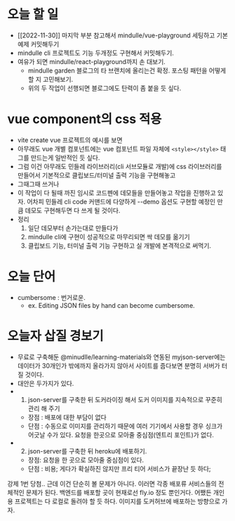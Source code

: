 # 오늘 할 일
- [[2022-11-30]] 마지막 부분 참고해서 mindulle/vue-playground 세팅하고 기본 예제 커밋해두기
- mindulle cli 프로젝트도 기능 두개정도 구현해서 커밋해두기.
- 여유가 되면 mindulle/react-playground까지 손 대보기.
	- mindulle garden 블로그의 타 브랜치에 올리는건 확정. 포스팅 패턴을 어떻게 할 지 고민해보기.
	- 위의 두 작업이 선행되면 블로그에도 탄력이 좀 붙을 듯 싶다.

# vue component의 css 적용
- vite create vue 프로젝트의 예시를 보면
- 아무래도 vue 개별 컴포넌트에는 vue 컴포넌트 파일 자체에 `<style></style>` 태그를 만드는게 일반적인 듯 싶다.
- 그럼 이건 아무래도 민들레 라이브러리(cli 서브모듈로 개발)에 css 라이브러리를 만들어서 기본적으로 클립보드/터미널 출력 기능을 구현해놓고
- 그때그때 쓰거나
- 이 작업이 다 될때 까진 임시로 코드펜에 데모들을 만들어놓고 작업을 진행하고 있자. 어차피 민들레 cli code 커맨드에 다양하게 --demo 옵션도 구현할 예정인 만큼 데모도 구현해두면 다 쓰게 될 것이다.
- 정리 
	1. 일단 데모부터 손가는대로 만들다가
	2. mindulle cli에 구현이 성공적으로 마무리되면 싹 데모를 옮기기
	3. 클립보드 기능, 터미널 출력 기능 구현하고 실 개발에 본격적으로 써먹기.

# 오늘 단어
- cumbersome : 번거로운.
	- ex. Editing JSON files by hand can become cumbersome.

# 오늘자 삽질 경보기
- 무료로 구축해둔 @minudlle/learning-materials와 연동된 myjson-server에는 데이터가 30개인가 밖에까지 올라가지 않아서 사이트를 줍다보면 분명히 서버가 터질 것이다.
- 대안은 두가지가 있다.
- 1. json-server를 구축한 뒤 도커라이징 해서 도커 이미지를 지속적으로 꾸준히 관리 해 주기
	- 장점 : 배포에 대한 부담이 없다
	- 단점 : 수동으로 이미지를 관리하기 때문에 여러 기기에서 사용할 경우 싱크가 어긋날 수가 있다. 요청을 한곳으로 모아줄 중심점(엔트리 포인트)가 없다.
- 2. json-server를 구축한 뒤 heroku에 배포하기.
	- 장점: 요청을 한 곳으로 모아줄 중심점이 있다.
	- 단점 : 비용; 게다가 확실하진 않지만 프리 티어 서비스가 끝장난 듯 하다;

강제 1번 당첨..
근데 이건 단순히 볼 문제가 아니다. 이러면 각종 배포류 서비스들의 전체적인 문제가 된다. 백엔드를 배포할 곳이 현재로선 fly.io 정도 뿐인거다.
어쨌든 개인용 프로젝트는 다 로컬로 돌려야 할 듯 하다. 이미지를 도커허브에 배포하는 방향으로 가자.